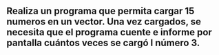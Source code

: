 ## Realiza un programa que permita cargar 15 numeros en un vector. Una vez cargados, se necesita que el programa cuente e informe por pantalla cuántos veces se cargó l número 3.